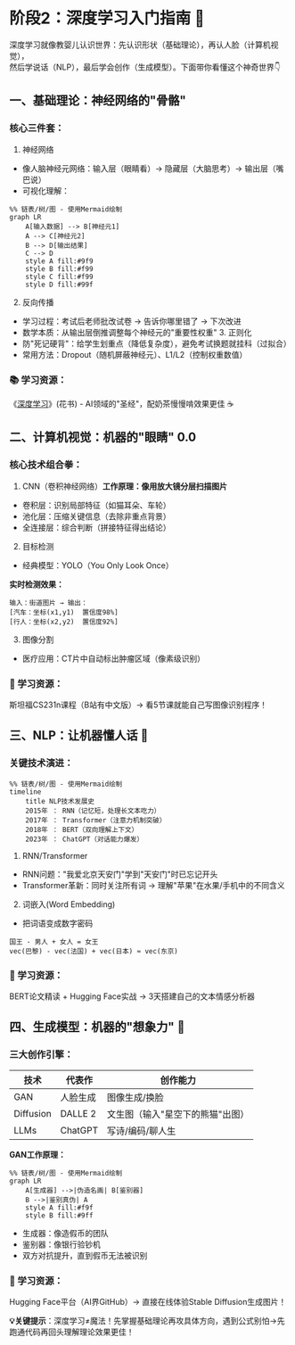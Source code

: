 # 阶段2：深度学习入门指南 🚀
​​深度学习就像教婴儿认识世界​​：先认识形状（基础理论），再认人脸（计算机视觉），  
然后学说话（NLP），最后学会创作（生成模型）。下面带你看懂这个神奇世界👇

## 一、基础理论：神经网络的"骨骼"
### 核心三件套​​：
1. 神经网络​​
- 像人脑神经元网络：输入层（眼睛看）→ 隐藏层（大脑思考）→ 输出层（嘴巴说）
- 可视化理解：
```mermaid
%% 链表/树/图 - 使用Mermaid绘制
graph LR
    A[输入数据] --> B[神经元1]
    A --> C[神经元2]
    B --> D[输出结果]
    C --> D
    style A fill:#9f9
    style B fill:#f99
    style C fill:#f99
    style D fill:#99f
```
2. 反向传播​​
- 学习过程：考试后老师批改试卷 → 告诉你哪里错了 → 下次改进
- 数学本质：从输出层倒推调整每个神经元的"重要性权重"
​​3. 正则化​​
- 防"死记硬背"：给学生划重点（降低复杂度），避免考试换题就挂科（过拟合）
- 常用方法：Dropout（随机屏蔽神经元）、L1/L2（控制权重数值）

### 📚 ​​学习资源​​：
《[深度学习](https://github.com/exacity/deeplearningbook-chinese/tree/master)》(花书) - AI领域的"圣经"，配奶茶慢慢啃效果更佳 ☕

## 二、计算机视觉：机器的"眼睛" 0.0
### 核心技术组合拳​​：
1. CNN（卷积神经网络）​​
**工作原理：像用放大镜分层扫描图片**
- 卷积层：识别局部特征（如猫耳朵、车轮）
- 池化层：压缩关键信息（去除非重点背景）
- 全连接层：综合判断（拼接特征得出结论）
2. ​​目标检测​​
- 经典模型：YOLO（You Only Look Once）

 **实时检测效果​​：**
```
输入：街道图片 → 输出：  
[汽车：坐标(x1,y1)  置信度98%]  
[行人：坐标(x2,y2)  置信度92%]
```
3. ​图像分割​​
- 医疗应用：CT片中自动标出肿瘤区域（像素级识别）

### 🎥 ​​学习资源​​：
斯坦福CS231n课程（B站有中文版）→ 看5节课就能自己写图像识别程序！

## 三、NLP：让机器懂人话 💬
### ​​关键技术演进​​：
```mermaid
%% 链表/树/图 - 使用Mermaid绘制
timeline
    title NLP技术发展史
    2015年 ： RNN（记忆短，处理长文本吃力）
    2017年 ： Transformer（注意力机制突破）
    2018年 ： BERT（双向理解上下文）
    2023年 ： ChatGPT（对话能力爆发）
```
1. RNN/Transformer​​
- RNN问题："我爱北京天安门"学到"天安门"时已忘记开头
- Transformer革新：同时关注所有词 → 理解"苹果"在水果/手机中的不同含义
2. ​​词嵌入(Word Embedding)​​
- 把词语变成数字密码
```
国王 - 男人 + 女人 = 女王
vec(巴黎) - vec(法国) + vec(日本) ≈ vec(东京)
```

### 📃 ​​学习资源​​：
BERT论文精读 + Hugging Face实战 → 3天搭建自己的文本情感分析器

## 四、生成模型：机器的"想象力" 🎨  
### 三大创作引擎​​：
| 技术        | 代表作       | 创作能力                     |
|-------------|-------------|-----------------------------|
| GAN         | 人脸生成     | 图像生成/换脸                |
| Diffusion   | DALLE 2     | 文生图（输入"星空下的熊猫"出图） |
| LLMs        | ChatGPT     | 写诗/编码/聊人生             |

**GAN工作原理​​：**
```mermaid
%% 链表/树/图 - 使用Mermaid绘制
graph LR
    A[生成器] -->|伪造名画| B[鉴别器]
    B -->|鉴别真伪| A
    style A fill:#f9f
    style B fill:#9ff
```
- 生成器：像造假币的团队
- 鉴别器：像银行验钞机
- 双方对抗提升，直到假币无法被识别

### 🤖 ​​学习资源​​：
Hugging Face平台（AI界GitHub）→ 直接在线体验Stable Diffusion生成图片！

**💡 ​​关键提示**​​：深度学习≠魔法！先掌握基础理论再攻具体方向，遇到公式别怕→先跑通代码再回头理解理论效果更佳！
